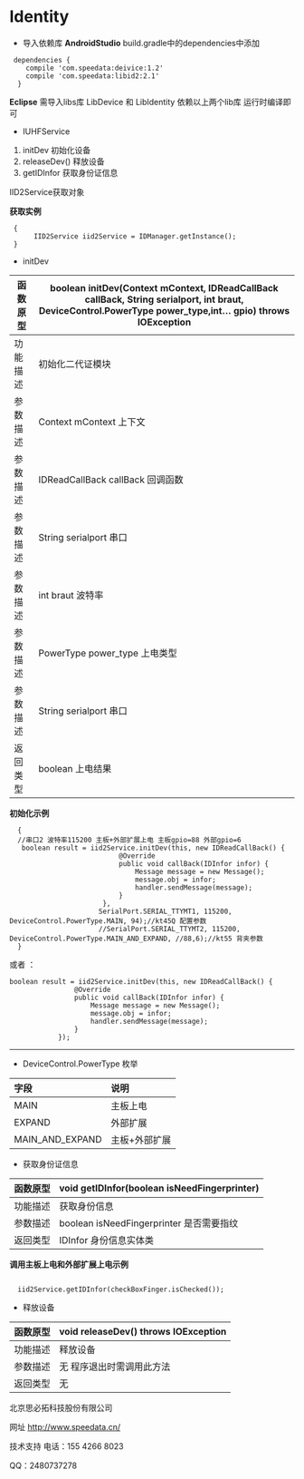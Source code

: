 # Identity
-  导入依赖库
**AndroidStudio** build.gradle中的dependencies中添加

```
 dependencies {
    compile 'com.speedata:deivice:1.2'
    compile 'com.speedata:libid2:2.1'
  }
```
**Eclipse** 需导入libs库 LibDevice 和 LibIdentity
依赖以上两个lib库  运行时编译即可

- IUHFService
1. initDev 初始化设备
1. releaseDev() 释放设备
1. getIDInfor 获取身份证信息


IID2Service获取对象


**获取实例**
```
 {
      IID2Service iid2Service = IDManager.getInstance();
 }
```

-  initDev

函数原型|boolean initDev(Context mContext, IDReadCallBack callBack, String serialport, int braut, DeviceControl.PowerType power_type,int… gpio) throws IOException                                  |
-------    |-------
功能描述  |初始化二代证模块
|参数描述  |Context mContext 上下文 |
|参数描述  |IDReadCallBack callBack 回调函数 |
|参数描述  |String serialport 串口 |
|参数描述  |int braut 波特率 |
|参数描述  |PowerType power_type 上电类型 |
|参数描述  |String serialport 串口 |
|返回类型  |boolean 上电结果|

 **初始化示例**

 ```
   {
   //串口2 波特率115200 主板+外部扩展上电 主板gpio=88 外部gpio=6
    boolean result = iid2Service.initDev(this, new IDReadCallBack() {
                            @Override
                            public void callBack(IDInfor infor) {
                                Message message = new Message();
                                message.obj = infor;
                                handler.sendMessage(message);
                            }
                        },
                       SerialPort.SERIAL_TTYMT1, 115200, DeviceControl.PowerType.MAIN, 94);//kt45Q 配置参数
                       //SerialPort.SERIAL_TTYMT2, 115200, DeviceControl.PowerType.MAIN_AND_EXPAND, //88,6);//kt55 背夹参数
   }
 ```
或者 ：
```
boolean result = iid2Service.initDev(this, new IDReadCallBack() {
                @Override
                public void callBack(IDInfor infor) {
                    Message message = new Message();
                    message.obj = infor;
                    handler.sendMessage(message);
                }
            });
```

 ------------


-  DeviceControl.PowerType 枚举



|字段|说明|
|:----    |:-------    |
|MAIN  |主板上电    |
|EXPAND |外部扩展 |
|MAIN_AND_EXPAND |主板+外部扩展 |

-  获取身份证信息

函数原型|void getIDInfor(boolean isNeedFingerprinter)                                  |
-------    |-------
|功能描述  |获取身份信息|
|参数描述  |boolean isNeedFingerprinter 是否需要指纹  |
|返回类型  |IDInfor 身份信息实体类|

**调用主板上电和外部扩展上电示例**

```

  iid2Service.getIDInfor(checkBoxFinger.isChecked());
```

-  释放设备

|函数原型|void releaseDev() throws IOException	                                   |
-------    |-------
|功能描述  |释放设备|
|参数描述  |无  程序退出时需调用此方法|
|返回类型  |无  |



北京思必拓科技股份有限公司

网址 http://www.speedata.cn/

技术支持 电话：155 4266 8023

QQ：2480737278
